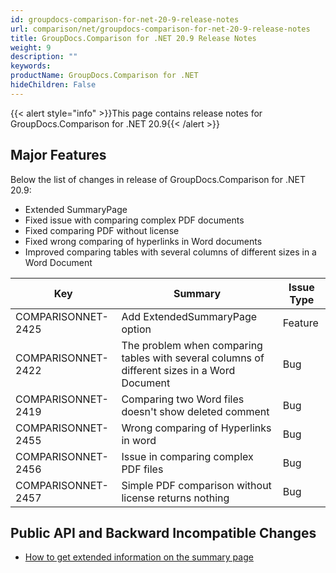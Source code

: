 ```yaml
---
id: groupdocs-comparison-for-net-20-9-release-notes
url: comparison/net/groupdocs-comparison-for-net-20-9-release-notes
title: GroupDocs.Comparison for .NET 20.9 Release Notes
weight: 9
description: ""
keywords: 
productName: GroupDocs.Comparison for .NET
hideChildren: False
---
```

{{< alert style="info" >}}This page contains release notes for GroupDocs.Comparison for .NET 20.9{{< /alert >}}

## Major Features

Below the list of changes in release of GroupDocs.Comparison for .NET 20.9:
*   Extended SummaryPage
*   Fixed issue with comparing complex PDF documents
*   Fixed comparing PDF without license 
*   Fixed wrong comparing of hyperlinks in Word documents
*   Improved comparing tables with several columns of different sizes in a Word Document


| Key | Summary | Issue Type |
| --- | --- | --- |
| COMPARISONNET-2425 | Add ExtendedSummaryPage option | Feature |
| COMPARISONNET-2422 | The problem when comparing tables with several columns of different sizes in a Word Document | Bug |
| COMPARISONNET-2419 | Comparing two Word files doesn't show deleted comment | Bug |
| COMPARISONNET-2455 | Wrong comparing of Hyperlinks in word | Bug |
| COMPARISONNET-2456 | Issue in comparing complex PDF files | Bug |
| COMPARISONNET-2457 | Simple PDF comparison without license returns nothing | Bug |


## Public API and Backward Incompatible Changes

*   [How to get extended information on the summary page](https://docs.groupdocs.com/comparison/net/get-extended-information-on-the-summary-page/)

